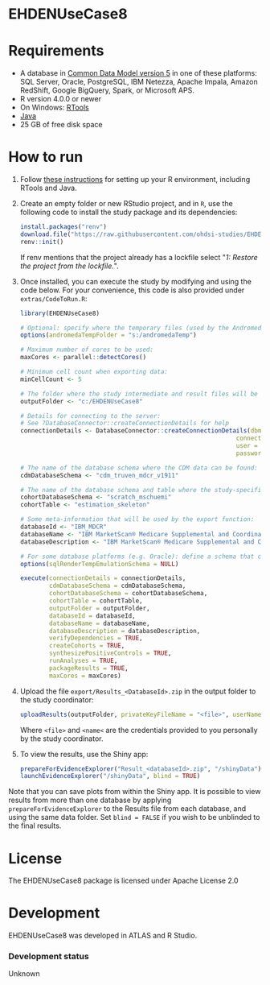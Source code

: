 EHDENUseCase8
==============================


Requirements
============

- A database in [Common Data Model version 5](https://ohdsi.github.io/CommonDataModel/) in one of these platforms: SQL Server, Oracle, PostgreSQL, IBM Netezza, Apache Impala, Amazon RedShift, Google BigQuery, Spark, or Microsoft APS.
- R version 4.0.0 or newer
- On Windows: [RTools](http://cran.r-project.org/bin/windows/Rtools/)
- [Java](http://java.com)
- 25 GB of free disk space

How to run
==========
1. Follow [these instructions](https://ohdsi.github.io/Hades/rSetup.html) for setting up your R environment, including RTools and Java. 

2. Create an empty folder or new RStudio project, and in `R`, use the following code to install the study package and its dependencies:

    ```r
    install.packages("renv")
    download.file("https://raw.githubusercontent.com/ohdsi-studies/EHDENUseCase8/main/renv.lock", "renv.lock")
    renv::init()
    ```  
    
    If renv mentions that the project already has a lockfile select "*1: Restore the project from the lockfile.*".

3. Once installed, you can execute the study by modifying and using the code below. For your convenience, this code is also provided under `extras/CodeToRun.R`:

    ```r
    library(EHDENUseCase8)

    # Optional: specify where the temporary files (used by the Andromeda package) will be created:
    options(andromedaTempFolder = "s:/andromedaTemp")
	
    # Maximum number of cores to be used:
    maxCores <- parallel::detectCores()
	
    # Minimum cell count when exporting data:
    minCellCount <- 5
	
    # The folder where the study intermediate and result files will be written:
    outputFolder <- "c:/EHDENUseCase8"
	
    # Details for connecting to the server:
    # See ?DatabaseConnector::createConnectionDetails for help
    connectionDetails <- DatabaseConnector::createConnectionDetails(dbms = "redshift",
                                                                connectionString = keyring::key_get("redShiftConnectionStringOhdaMdcr"),
                                                                user = keyring::key_get("redShiftUserName"),
                                                                password = keyring::key_get("redShiftPassword"))

    # The name of the database schema where the CDM data can be found:
    cdmDatabaseSchema <- "cdm_truven_mdcr_v1911"

    # The name of the database schema and table where the study-specific cohorts will be instantiated:
    cohortDatabaseSchema <- "scratch_mschuemi"
    cohortTable <- "estimation_skeleton"

    # Some meta-information that will be used by the export function:
    databaseId <- "IBM_MDCR"
    databaseName <- "IBM MarketScan® Medicare Supplemental and Coordination of Benefits Database"
    databaseDescription <- "IBM MarketScan® Medicare Supplemental and Coordination of Benefits Database (MDCR) represents health services of retirees in the United States with primary or Medicare supplemental coverage through privately insured fee-for-service, point-of-service, or capitated health plans.  These data include adjudicated health insurance claims (e.g. inpatient, outpatient, and outpatient pharmacy). Additionally, it captures laboratory tests for a subset of the covered lives."

    # For some database platforms (e.g. Oracle): define a schema that can be used to emulate temp tables:
    options(sqlRenderTempEmulationSchema = NULL)

    execute(connectionDetails = connectionDetails,
            cdmDatabaseSchema = cdmDatabaseSchema,
            cohortDatabaseSchema = cohortDatabaseSchema,
            cohortTable = cohortTable,
            outputFolder = outputFolder,
            databaseId = databaseId,
            databaseName = databaseName,
            databaseDescription = databaseDescription,
            verifyDependencies = TRUE,
            createCohorts = TRUE,
            synthesizePositiveControls = TRUE,
            runAnalyses = TRUE,
            packageResults = TRUE,
            maxCores = maxCores)
    ```

4. Upload the file ```export/Results_<DatabaseId>.zip``` in the output folder to the study coordinator:

	```r
	uploadResults(outputFolder, privateKeyFileName = "<file>", userName = "<name>")
	```
	
	Where ```<file>``` and ```<name<``` are the credentials provided to you personally by the study coordinator.
		
5. To view the results, use the Shiny app:

	```r
	prepareForEvidenceExplorer("Result_<databaseId>.zip", "/shinyData")
	launchEvidenceExplorer("/shinyData", blind = TRUE)
	```
  
  Note that you can save plots from within the Shiny app. It is possible to view results from more than one database by applying `prepareForEvidenceExplorer` to the Results file from each database, and using the same data folder. Set `blind = FALSE` if you wish to be unblinded to the final results.

License
=======
The EHDENUseCase8 package is licensed under Apache License 2.0

Development
===========
EHDENUseCase8 was developed in ATLAS and R Studio.

### Development status

Unknown

